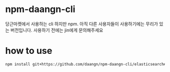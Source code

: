 # npm-daangn-cli

당근마켓에서 사용하는 cli 하지만 npm.
아직 다른 사용자들이 사용하기에는 무리가 있는 버전입니다.
사용하기 전에는 jin에게 문의해주세요

# how to use

``` bash
npm install git+https://github.com/daangn/npm-daangn-cli/elasticsearch#master
```